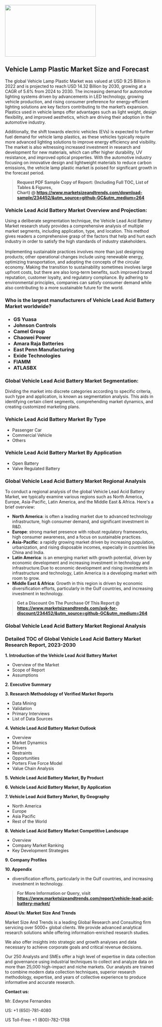<p><img class="alignnone size-medium wp-image-20088" src="https://ffe5etoiles.com/wp-content/uploads/2024/12/MST1-300x171.png" alt="" width="300" height="171" /></p><h2>Vehicle Lamp Plastic Market Size and Forecast</h2><p>The global Vehicle Lamp Plastic Market was valued at USD 9.25 Billion in 2022 and is projected to reach USD 14.32 Billion by 2030, growing at a CAGR of 5.6% from 2024 to 2030. The increasing demand for automotive lighting systems driven by advancements in LED technology, growing vehicle production, and rising consumer preference for energy-efficient lighting solutions are key factors contributing to the market’s expansion. Plastics used in vehicle lamps offer advantages such as light weight, design flexibility, and improved aesthetics, which are driving their adoption in the automotive industry.</p><p>Additionally, the shift towards electric vehicles (EVs) is expected to further fuel demand for vehicle lamp plastics, as these vehicles typically require more advanced lighting solutions to improve energy efficiency and visibility. The market is also witnessing increased investment in research and development for new materials, which can offer higher durability, UV resistance, and improved optical properties. With the automotive industry focusing on innovative design and lightweight materials to reduce carbon emissions, the vehicle lamp plastic market is poised for significant growth in the forecast period.</p></p><blockquote id="" class=""><strong>Request PDF Sample Copy of Report: (Including Full TOC, List of Tables &amp; Figures, Chart)&nbsp;@&nbsp;<strong><a href="https://www.marketsizeandtrends.com/download-sample/234452/&utm_source=github-GC&utm_medium=264" target="_blank">https://www.marketsizeandtrends.com/download-sample/234452/&utm_source=github-GC&utm_medium=264</a></strong></strong></blockquote><h3 id="" class="">Vehicle Lead Acid Battery Market&nbsp;Overview and Projection:</h3><p id="" class="">Using a deliberate segmentation technique, the Vehicle Lead Acid Battery Market research study provides a comprehensive analysis of multiple market segments, including application, type, and location. This method gives readers a comprehensive grasp of the factors that help and hurt each industry in order to satisfy the high standards of industry stakeholders. <br /> <br />Implementing sustainable practices involves more than just designing products; other operational changes include using renewable energy, optimizing transportation, and adopting the concepts of the circular economy. Making the transition to sustainability sometimes involves large upfront costs, but there are also long-term benefits, such improved brand reputation, customer loyalty, and regulatory compliance. By adhering to environmental principles, companies can satisfy consumer demand while also contributing to a more sustainable future for the world.</p><h3 id="" class="">Who is the largest manufacturers of&nbsp;Vehicle Lead Acid Battery Market worldwide?</h3><h3 class=""><p><ul><li>GS Yuasa </li><li> Johnson Controls </li><li> Camel Group </li><li> Chaowei Power </li><li> Amara Raja Batteries </li><li> East Penn Manufacturing </li><li> Exide Technologies </li><li> FIAMM </li><li> ATLASBX</li></ul></p></h3><h3 id="" class="">Global&nbsp;Vehicle Lead Acid Battery Market Segmentation:</h3><p id="" class="">Dividing the market into discrete categories according to specific criteria, such type and application, is known as segmentation analysis. This aids in identifying certain client segments, comprehending market dynamics, and creating customized marketing plans.</p><h3 id="" class="">Vehicle Lead Acid Battery Market&nbsp;By Type</h3><p><p><ul><li>Passenger Car</li><li> Commercial Vehicle</li><li> Others</p></li></ul></p></p><h3 id="" class="">Vehicle Lead Acid Battery Market&nbsp;By Application</h3><p class=""><p><ul><li>Open Battery</li><li> Valve Regulated Battery</li></ul></p></p><h3 id="" class="">Global Vehicle Lead Acid Battery Market Regional Analysis</h3><p id="" class="">To conduct a regional analysis of the global Vehicle Lead Acid Battery Market, we typically examine various regions such as North America, Europe, Asia-Pacific, Latin America, and the Middle East &amp; Africa. Here's a brief overview:</p><ul><li><strong>North America</strong>: is often a leading market due to advanced technology infrastructure, high consumer demand, and significant investment in R&amp;D.</li><li><strong>Europe</strong>: strong market presence with robust regulatory frameworks, high consumer awareness, and a focus on sustainable practices.</li><li><strong>Asia-Pacific</strong>: a rapidly growing market driven by increasing population, urbanization, and rising disposable incomes, especially in countries like China and India.</li><li><strong>Latin America</strong>: is an emerging market with growth potential, driven by economic development and increasing investment in technology and infrastructure.Due to economic development and rising investments in infrastructure and technology, Latin America is a developing market with room to grow.</li><li><strong>Middle East &amp; Africa</strong>: Growth in this region is driven by economic diversification efforts, particularly in the Gulf countries, and increasing investment in technology.</li></ul><blockquote id="" class=""><strong>Get a Discount On The Purchase Of This Report @ <strong><a href="https://www.marketsizeandtrends.com/ask-for-discount/234452/&utm_source=github-GC&utm_medium=264" target="_blank">https://www.marketsizeandtrends.com/ask-for-discount/234452/&utm_source=github-GC&utm_medium=264</a></strong></strong></blockquote><h3 id="" class="">Global Vehicle Lead Acid Battery Market Regional Analysis</h3><h3 id="" class="">Detailed TOC of Global Vehicle Lead Acid Battery Market Research Report, 2023-2030</h3><p id="" class=""><strong>1. Introduction of the Vehicle Lead Acid Battery Market</strong></p><ul><li>Overview of the Market</li><li>Scope of Report</li><li>Assumptions</li></ul><p id="" class=""><strong>2. Executive Summary</strong></p><p id="" class=""><strong>3. Research Methodology of Verified Market Reports</strong></p><ul><li>Data Mining</li><li>Validation</li><li>Primary Interviews</li><li>List of Data Sources</li></ul><p id="" class=""><strong>4. Vehicle Lead Acid Battery Market Outlook</strong></p><ul><li>Overview</li><li>Market Dynamics</li><li>Drivers</li><li>Restraints</li><li>Opportunities</li><li>Porters Five Force Model</li><li>Value Chain Analysis</li></ul><p id="" class=""><strong>5. Vehicle Lead Acid Battery Market, By Product</strong></p><p id="" class=""><strong>6. Vehicle Lead Acid Battery Market, By Application</strong></p><p id="" class=""><strong>7. Vehicle Lead Acid Battery Market, By Geography</strong></p><ul><li>North America</li><li>Europe</li><li>Asia Pacific</li><li>Rest of the World</li></ul><p id="" class=""><strong>8. Vehicle Lead Acid Battery Market Competitive Landscape</strong></p><ul><li>Overview</li><li>Company Market Ranking</li><li>Key Development Strategies</li></ul><p id="" class=""><strong>9. Company Profiles</strong></p><p id="" class=""><strong>10. Appendix</strong></p><ul><li>diversification efforts, particularly in the Gulf countries, and increasing investment in technology.</li></ul><blockquote id="" class=""><strong>For More Information or Query, visit <strong><strong><a href="https://www.marketsizeandtrends.com/report/vehicle-lead-acid-battery-market/" target="_blank">https://www.marketsizeandtrends.com/report/vehicle-lead-acid-battery-market/</a></strong></strong></strong></blockquote><p id="" class=""><strong>About Us: Market Size And Trends</strong></p><p id="" class="">Market Size And Trends is a leading Global Research and Consulting firm servicing over 5000+ global clients. We provide advanced analytical research solutions while offering information-enriched research studies.</p><p id="" class="">We also offer insights into strategic and growth analyses and data necessary to achieve corporate goals and critical revenue decisions.</p><p id="" class="">Our 250 Analysts and SMEs offer a high level of expertise in data collection and governance using industrial techniques to collect and analyze data on more than 25,000 high-impact and niche markets. Our analysts are trained to combine modern data collection techniques, superior research methodology, expertise, and years of collective experience to produce informative and accurate research.</p><p id="" class=""><strong>Contact us:</strong></p><p id="" class="">Mr. Edwyne Fernandes</p><p id="" class="">US: +1 (650)-781-4080</p><p id="" class="">US Toll-Free: +1 (800)-782-1768</p>
